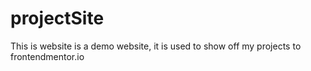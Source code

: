 # projectSite
 This is website is a demo website, it is used to show off my projects to frontendmentor.io 
